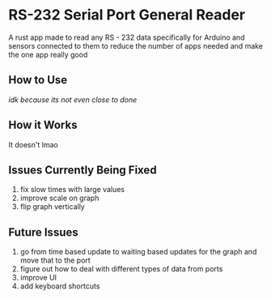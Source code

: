 # RS-232 Serial Port General Reader

A rust app made to read any RS - 232 data specifically for Arduino and sensors connected to them to reduce the number of apps needed and make the one app really good

## How to Use

*idk because its not even close to done*

## How it Works

It doesn't lmao

## Issues Currently Being Fixed
1. fix slow times with large values
1. improve scale on graph
1. flip graph vertically
## Future Issues

1. go from time based update to waiting based updates for the graph and move that to the port
1. figure out how to deal with different types of data from ports
1. improve UI
1. add keyboard shortcuts
